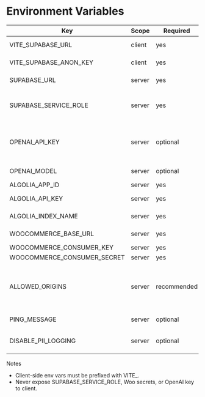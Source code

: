 # Environment Variables

| Key | Scope | Required | Description |
| --- | --- | --- | --- |
| VITE_SUPABASE_URL | client | yes | Supabase project URL (public) |
| VITE_SUPABASE_ANON_KEY | client | yes | Supabase anon key (public) |
| SUPABASE_URL | server | yes | Supabase URL for server SDK |
| SUPABASE_SERVICE_ROLE | server | yes | Service role key (server-only). RLS must remain ON. |
| OPENAI_API_KEY | server | optional | Enables LLM parsing; otherwise heuristic fallback used |
| OPENAI_MODEL | server | optional | Defaults to gpt-4o-mini |
| ALGOLIA_APP_ID | server | yes | Algolia App ID |
| ALGOLIA_API_KEY | server | yes | Algolia Search key (server) |
| ALGOLIA_INDEX_NAME | server | yes | Index name (e.g., gmProducts) |
| WOOCOMMERCE_BASE_URL | server | yes | Base URL to Woo store |
| WOOCOMMERCE_CONSUMER_KEY | server | yes | Woo API key |
| WOOCOMMERCE_CONSUMER_SECRET | server | yes | Woo API secret |
| ALLOWED_ORIGINS | server | recommended | Comma-separated origin allowlist for CORS (e.g., https://gifts-guru-ai.netlify.app) |
| PING_MESSAGE | server | optional | /api/ping response override |
| DISABLE_PII_LOGGING | server | optional | true to strip IP/UA/country/city logging |

Notes
- Client-side env vars must be prefixed with VITE_.
- Never expose SUPABASE_SERVICE_ROLE, Woo secrets, or OpenAI key to client.
